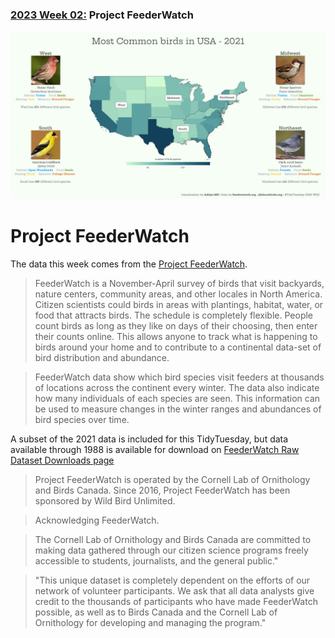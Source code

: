 ### [2023 Week 02:](https://github.com/im-AMS/TidyTuesdays/blob/main/R/2023/W02) Project FeederWatch

![./Plots/2023/W02/2023_01_FR.png](https://github.com/im-AMS/TidyTuesdays/blob/main/Plots/2023/W02/2023_02_FR.png)


# Project FeederWatch

The data this week comes from the [Project FeederWatch](https://feederwatch.org/explore/raw-dataset-requests/).

> FeederWatch is a November-April survey of birds that visit backyards, nature centers, community areas, and other locales in North America. Citizen scientists could birds in areas with plantings, habitat, water, or food that attracts birds. The schedule is completely flexible. People count birds as long as they like on days of their choosing, then enter their counts online. This allows anyone to track what is happening to birds around your home and to contribute to a continental data-set of bird distribution and abundance.

> FeederWatch data show which bird species visit feeders at thousands of locations across the continent every winter. The data also indicate how many individuals of each species are seen. This information can be used to measure changes in the winter ranges and abundances of bird species over time.

A subset of the 2021 data is included for this TidyTuesday, but data available through 1988 is available for download on [FeederWatch Raw Dataset Downloads page](https://feederwatch.org/explore/raw-dataset-requests/)

> Project FeederWatch is operated by the Cornell Lab of Ornithology and Birds Canada. Since 2016, Project FeederWatch has been sponsored by Wild Bird Unlimited. 

> Acknowledging FeederWatch.

> The Cornell Lab of Ornithology and Birds Canada are committed to making data gathered through our citizen science programs freely accessible to students, journalists, and the general public."  

> "This unique dataset is completely dependent on the efforts of our network of volunteer participants. We ask that all data analysts give credit to the thousands of participants who have made FeederWatch possible, as well as to Birds Canada and the Cornell Lab of Ornithology for developing and managing the program."